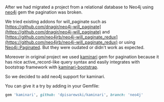 After we had migrated a project from a relational database to Neo4j using [neo4j](https://github.com/neo4jrb/neo4j) gem the pagination was broken.

We tried existing addons for will_paginate such as [https://github.com/dnagir/neo4j-will_paginate](https://github.com/dnagir/neo4j-will_paginate) and [https://github.com/neo4jrb/neo4j-will_paginate_redux](https://github.com/neo4jrb/neo4j-will_paginate_redux) or using [Neo4j::Paginated](http://www.rubydoc.info/github/neo4jrb/neo4j/Neo4j/Paginated).
But they were oudated or didn't work as expected.

Moreover in original project we used [kaminari](https://github.com/amatsuda/kaminari) gem for pagination because it has nice active_record-like query syntax and easily integrates with bootstrap framework with [kaminari-bootstrap](https://github.com/mcasimir/kaminari-bootstrap).

So we decided to add neo4j support for kaminari.

You can give it a try by adding in your Gemfile:

~~~ruby
gem 'kaminari', github: 'dpisarewski/kaminari', branch: 'neo4j'
~~~





